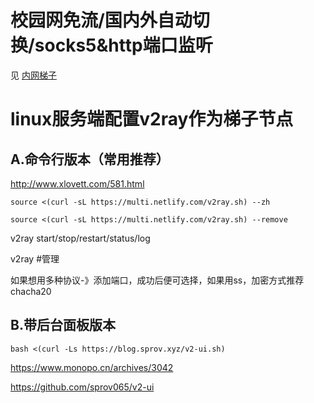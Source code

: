 
# 校园网免流/国内外自动切换/socks5&http端口监听 
见 [内网梯子](%E5%86%85%E7%BD%91%E6%A2%AF%E5%AD%90/)

# linux服务端配置v2ray作为梯子节点
## A.命令行版本（常用推荐）
http://www.xlovett.com/581.html

```
source <(curl -sL https://multi.netlify.com/v2ray.sh) --zh
```

```
source <(curl -sL https://multi.netlify.com/v2ray.sh) --remove
```

v2ray start/stop/restart/status/log

v2ray #管理

如果想用多种协议-》添加端口，成功后便可选择，如果用ss，加密方式推荐chacha20



## B.带后台面板版本

```
bash <(curl -Ls https://blog.sprov.xyz/v2-ui.sh)
```

https://www.monopo.cn/archives/3042

https://github.com/sprov065/v2-ui


